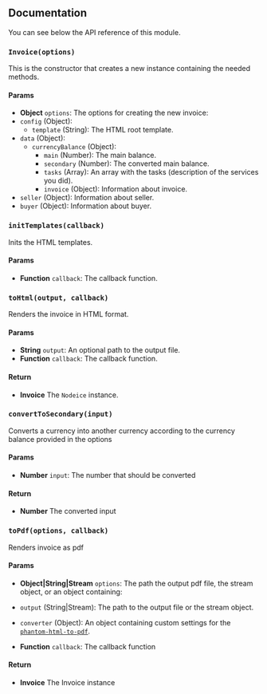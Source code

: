 ## Documentation

You can see below the API reference of this module.

### `Invoice(options)`
This is the constructor that creates a new instance containing the needed
methods.

#### Params
- **Object** `options`: The options for creating the new invoice:
 - `config` (Object):
   - `template` (String): The HTML root template.
 - `data` (Object):
   - `currencyBalance` (Object):
     - `main` (Number): The main balance.
     - `secondary` (Number): The converted main balance.
     - `tasks` (Array): An array with the tasks (description of the services you did).
     - `invoice` (Object): Information about invoice.
 - `seller` (Object): Information about seller.
 - `buyer` (Object): Information about buyer.

### `initTemplates(callback)`
Inits the HTML templates.

#### Params
- **Function** `callback`: The callback function.

### `toHtml(output, callback)`
Renders the invoice in HTML format.

#### Params
- **String** `output`: An optional path to the output file.
- **Function** `callback`: The callback function.

#### Return
- **Invoice** The `Nodeice` instance.

### `convertToSecondary(input)`
Converts a currency into another currency according to the currency
balance provided in the options

#### Params
- **Number** `input`: The number that should be converted

#### Return
- **Number** The converted input

### `toPdf(options, callback)`
Renders invoice as pdf

#### Params
- **Object|String|Stream** `options`: The path the output pdf file, the stream object, or an object containing:

 - `output` (String|Stream): The path to the output file or the stream object.
 - `converter` (Object): An object containing custom settings for the [`phantom-html-to-pdf`](https://github.com/pofider/phantom-html-to-pdf).
- **Function** `callback`: The callback function

#### Return
- **Invoice** The Invoice instance

